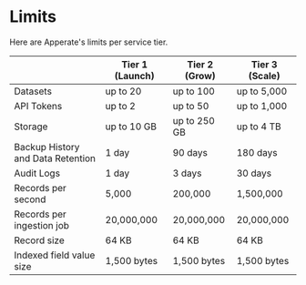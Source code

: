 # Limits

Here are Apperate's limits per service tier.

|     | Tier 1 (Launch) | Tier 2 (Grow) | Tier 3 (Scale) |
| --- | --------------- | ------------- | -------------- |
| Datasets | up to 20 | up to 100 | up to 5,000 |
| API Tokens | up to 2 | up to 50 | up to 1,000 |
| Storage | up to 10 GB | up to 250 GB | up to 4 TB |
| Backup History and Data Retention | 1 day | 90 days | 180 days |
| Audit Logs | 1 day | 3 days | 30 days |
| Records per second | 5,000 | 200,000 | 1,500,000 |
| Records per ingestion job | 20,000,000 | 20,000,000 | 20,000,000 |
| Record size | 64 KB | 64 KB | 64 KB |
| Indexed field value size | 1,500 bytes | 1,500 bytes | 1,500 bytes |